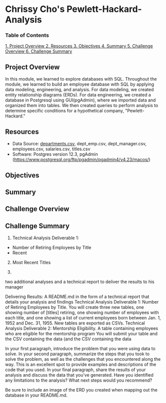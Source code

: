 # Chrissy Cho's Pewlett-Hackard-Analysis
### Table of Contents
[ 1. Project Overview ](#desc)
[ 2. Resources ](#resc)
[ 3. Objectives ](#obj)
[ 4. Summary ](#sum)
[ 5. Challenge Overview ](#chal)
[ 6. Challenge Summary ](#chalsum)


<a name="desc"></a>
## Project Overview
In this module, we learned to explore databases with SQL. Throughout the module, we learned to build
an employee database with SQL by applying data modeling, engineering, and analysis. For data modeling, we created
entity relationship diagrams (ERDs). For data engineering, we created a database in Postgresql using GUI(pgAdmin), where we imported data and organized them into tables. We then created queries to perform analysis to determine specific conditions
for a hypothetical company, "Pewlett-Hackard." 

<a name="resc"></a>
## Resources
- Data Source: [departments.csv](https://github.com/chrissycho/Pewlett-Hackard-Analysis/blob/master/Data/departments.csv), dept_emp.csv, dept_manager.csv, employees.csv, salaries.csv, titles.csv
- Software: Postgres version 12.3, pgAdmin (https://www.postgresql.org/ftp/pgadmin/pgadmin4/v4.23/macos/)

<a name="obj"></a>
## Objectives

<a name="sum"></a>
## Summary

<a name="chal"></a>
## Challenge Overview

<a name="chalsum"></a>
## Challenge Summary
1. Technical Analysis Deliverable 1:
- Number of Retiring Employees by Title
- Recent
2. Most Recent Titles

3. 











two additional analyses and a technical report to deliver the results to his manager





Delivering Results: A README.md in the form of a technical report that details your analysis and findings
Technical Analysis Deliverable 1: Number of Retiring Employees by Title. You will create three new tables, one showing number of [titles] retiring, one showing number of employees with each title, and one showing a list of current employees born between Jan. 1, 1952 and Dec. 31, 1955. New tables are exported as CSVs. 
Technical Analysis Deliverable 2: Mentorship Eligibility. A table containing employees who are eligible for the mentorship program You will submit your table and the CSV containing the data (and the CSV containing the data

In your first paragraph, introduce the problem that you were using data to solve.
In your second paragraph, summarize the steps that you took to solve the problem, as well as the challenges that you encountered along the way. This is an excellent spot to provide examples and descriptions of the code that you used.
In your final paragraph, share the results of your analysis and discuss the data that you’ve generated. Have you identified any limitations to the analysis? What next steps would you recommend?

Be sure to include an image of the ERD you created when mapping out the database in your README.md.
